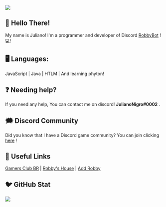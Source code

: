 ![](https://media.discordapp.net/attachments/823983275655692310/826436205129498645/DFD16973-53E1-4DE0-AEB4-862A510CCE34.png)

## 🌟 Hello There!
My name is Juliano! I'm a programmer and developer of Discord [RobbyBot](https://discord.com/oauth2/authorize?client_id=808348745271869482&scope=bot&permissions=2080383166) ! 💻! 
## 🖥 Languages:
JavaScript | Java | HTLM | And learning phyton!
## ❓ Needing help?
If you need any help, You can contact me on discord! **JulianoNigro#0002** .
## 🗯 Discord Community
Did you know that I have a Discord game community? You can join clicking [here](https://discord.gg/CcVgxpwvKP) !
## 🔗 Useful Links
[Gamers Club BR](https://discord.gg/CcVgxpwvKP) | [Robby's House](https://discord.gg/vydWzmAW3F) | [Add Robby](https://discord.com/oauth2/authorize?client_id=808348745271869482&scope=bot&permissions=2080383166)
## 🐦 GitHub Stat
![](https://github-readme-stats.vercel.app/api?username=JulianoNigro&show_icons=true&theme=transparent)
